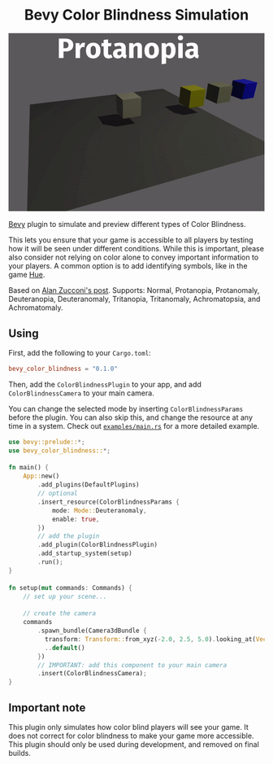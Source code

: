 <div align="center">

# Bevy Color Blindness Simulation

<img src="./demo.gif" width="640" alt="video showing 4 cubes of different colors as the different modes cycle"/>

</div>

[Bevy](https://docs.rs/bevy) plugin to simulate and preview different types of
Color Blindness.

This lets you ensure that your game is accessible to all players by testing how it will be seen under different conditions. 
While this is important, please also consider not relying on color alone to convey important information to your players.
A common option is to add identifying symbols, like in the game [Hue](https://gameaccessibilityguidelines.com/hue-colorblind-mode/).

Based on [Alan Zucconi's post](https://www.alanzucconi.com/2015/12/16/color-blindness/). Supports: Normal, Protanopia, Protanomaly, Deuteranopia, Deuteranomaly, Tritanopia, Tritanomaly, Achromatopsia, and Achromatomaly.

## Using

First, add the following to your `Cargo.toml`:

```toml
bevy_color_blindness = "0.1.0"
```

Then, add the `ColorBlindnessPlugin` to your app, and add `ColorBlindnessCamera` to
your main camera.

You can change the selected mode by inserting `ColorBlindnessParams` before the plugin.
You can also skip this, and change the resource at any time in a system. Check out
[`examples/main.rs`](https://github.com/annieversary/bevy_color_blindness/blob/3c599f542c5f2d472580537773c206ac732f236d/examples/main.rs)
for a more detailed example.

```rust
use bevy::prelude::*;
use bevy_color_blindness::*;

fn main() {
    App::new()
        .add_plugins(DefaultPlugins)
        // optional
        .insert_resource(ColorBlindnessParams {
            mode: Mode::Deuteranomaly,
            enable: true,
        })
        // add the plugin
        .add_plugin(ColorBlindnessPlugin)
        .add_startup_system(setup)
        .run();
}

fn setup(mut commands: Commands) {
    // set up your scene...

    // create the camera
    commands
        .spawn_bundle(Camera3dBundle {
          transform: Transform::from_xyz(-2.0, 2.5, 5.0).looking_at(Vec3::ZERO, Vec3::Y),
          ..default()
        })
        // IMPORTANT: add this component to your main camera
        .insert(ColorBlindnessCamera);
}
```

## Important note

This plugin only simulates how color blind players will see your game.
It does not correct for color blindness to make your game more accessible.
This plugin should only be used during development, and removed on final builds.
